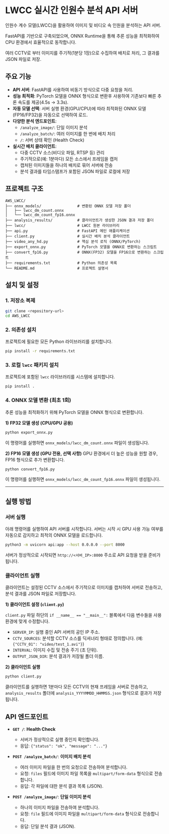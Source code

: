 # LWCC 실시간 인원수 분석 API 서버

인원수 계수 모델(LWCC)을 활용하여 이미지 및 비디오 속 인원을 분석하는 API 서버. 

FastAPI를 기반으로 구축되었으며, ONNX Runtime을 통해 추론 성능을 최적화하여 CPU 환경에서 효율적으로 동작합니다.

여러 CCTV로 부터 이미지를 주기적(1분당 1장)으로 수집하여 배치로 처리, 그 결과를 JSON 파일로 저장.

## 주요 기능

- **API 서버**: FastAPI를 사용하여 비동기 방식으로 다중 요청을 처리.
- **성능 최적화**: PyTorch 모델을 ONNX 형식으로 변환후 사용하여 기존보다 빠른 추론 속도를 제공(4.5s -> 3.3s).
- **자동 모델 선택**: 서버 실행 환경(GPU/CPU)에 따라 최적화된 ONNX 모델(FP16/FP32)을 자동으로 선택하여 로드.
- **다양한 분석 엔드포인트**:
  - `/analyze_image/`: 단일 이미지 분석
  - `/analyze_batch/`: 여러 이미지를 한 번에 배치 처리
  - `/`: 서버 상태 확인 (Health Check)
- **실시간 배치 클라이언트**:
  - 다중 CCTV 소스(비디오 파일, RTSP 등) 관리
  - 주기적으로(예: 1분마다) 모든 소스에서 프레임을 캡처
  - 캡처된 이미지들을 하나의 배치로 묶어 서버에 전송
  - 분석 결과를 타임스탬프가 포함된 JSON 파일로 로컬에 저장

## 프로젝트 구조

```
AWS_LWCC/
├── onnx_models/                # 변환된 ONNX 모델 저장 폴더
│   ├── lwcc_dm_count.onnx
│   └── lwcc_dm_count_fp16.onnx
├── analysis_results/           # 클라이언트가 생성한 JSON 결과 저장 폴더
├── lwcc/                       # LWCC 원본 라이브러리
├── api.py                      # FastAPI 메인 애플리케이션
├── client.py                   # 실시간 배치 분석 클라이언트
├── video_any_hd.py             # 핵심 분석 로직 (ONNX/PyTorch)
├── export_onnx.py              # PyTorch 모델을 ONNX로 변환하는 스크립트
├── convert_fp16.py             # ONNX(FP32) 모델을 FP16으로 변환하는 스크립트
├── requirements.txt            # Python 의존성 목록
└── README.md                   # 프로젝트 설명서
```

## 설치 및 설정

### 1. 저장소 복제

```bash
git clone <repository-url>
cd AWS_LWCC
```

### 2. 의존성 설치

프로젝트에 필요한 모든 Python 라이브러리를 설치합니다.

```bash
pip install -r requirements.txt
```

### 3. 로컬 `lwcc` 패키지 설치

프로젝트에 포함된 `lwcc` 라이브러리를 시스템에 설치합니다.

```bash
pip install .
```

### 4. ONNX 모델 변환 (최초 1회)

추론 성능을 최적화하기 위해 PyTorch 모델을 ONNX 형식으로 변환합니다.

**1) FP32 모델 생성 (CPU/GPU 공용)**
```bash
python export_onnx.py
```
이 명령어를 실행하면 `onnx_models/lwcc_dm_count.onnx` 파일이 생성됩니다.

**2) FP16 모델 생성 (GPU 전용, 선택 사항)**
GPU 환경에서 더 높은 성능을 원할 경우, FP16 형식으로 추가 변환합니다.
```bash
python convert_fp16.py
```
이 명령어를 실행하면 `onnx_models/lwcc_dm_count_fp16.onnx` 파일이 생성됩니다.

---

## 실행 방법

### 서버 실행

아래 명령어를 실행하여 API 서버를 시작합니다. 서버는 시작 시 GPU 사용 가능 여부를 자동으로 감지하고 최적의 ONNX 모델을 로드합니다.

```bash
python3 -m uvicorn api:app --host 0.0.0.0 --port 8000
```

서버가 정상적으로 시작되면 `http://<서버_IP>:8000` 주소로 API 요청을 받을 준비가 됩니다.

### 클라이언트 실행

클라이언트는 설정된 CCTV 소스에서 주기적으로 이미지를 캡처하여 서버로 전송하고, 분석 결과를 JSON 파일로 저장합니다.

**1) 클라이언트 설정 (`client.py`)**

`client.py` 파일 하단의 `if __name__ == "__main__":` 블록에서 다음 변수들을 사용 환경에 맞게 수정합니다.

- `SERVER_IP`: 실행 중인 API 서버의 공인 IP 주소.
- `CCTV_SOURCES`: 분석할 CCTV 소스를 딕셔너리 형태로 정의합니다. (예: `{"CCTV_01": "video/test_1.avi"}`)
- `INTERVAL`: 이미지 수집 및 전송 주기 (초 단위).
- `OUTPUT_JSON_DIR`: 분석 결과가 저장될 폴더 이름.

**2) 클라이언트 실행**

```bash
python client.py
```

클라이언트를 실행하면 1분마다 모든 CCTV의 현재 프레임을 서버로 전송하고, `analysis_results` 폴더에 `analysis_YYYYMMDD_HHMMSS.json` 형식으로 결과가 저장됩니다.

## API 엔드포인트

- **`GET /`**: **Health Check**
  - 서버가 정상적으로 실행 중인지 확인합니다.
  - 응답: `{"status": "ok", "message": "..."}`

- **`POST /analyze_batch/`**: **이미지 배치 분석**
  - 여러 이미지 파일을 한 번의 요청으로 전송하여 분석합니다.
  - 요청: `files` 필드에 이미지 파일 목록을 `multipart/form-data` 형식으로 전송합니다.
  - 응답: 각 파일에 대한 분석 결과 목록 (JSON).

- **`POST /analyze_image/`**: **단일 이미지 분석**
  - 하나의 이미지 파일을 전송하여 분석합니다.
  - 요청: `file` 필드에 이미지 파일을 `multipart/form-data` 형식으로 전송합니다.
  - 응답: 단일 분석 결과 (JSON).
